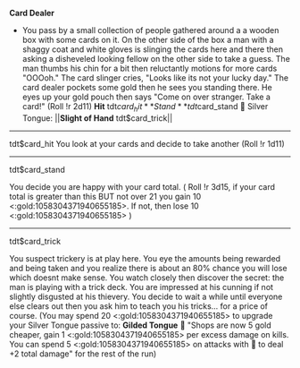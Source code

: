 **__Card Dealer__**
- You pass by a small collection of people gathered around a a wooden box with some cards on it. On the other side of the box a man with a shaggy coat and white gloves is slinging the cards here and there then asking a disheveled looking fellow on the other side to take a guess. The man thumbs his chin for a bit then reluctantly motions for more cards "OOOoh." The card slinger cries, "Looks like its not your lucky day." The card dealer pockets some gold then he sees you standing there. He eyes up your gold pouch then says "Come on over stranger. Take a card!" (Roll !r 2d11)
**Hit** tdt$card_hit
**Stand** tdt$card_stand
:closed_lock_with_key: Silver Tongue: ||**Slight of Hand** tdt$card_trick||

-------------
tdt$card_hit
You look at your cards and decide to take another (Roll !r 1d11)

-------------
tdt$card_stand

You decide you are happy with your card total. ( Roll !r 3d15, if your card total is greater than this BUT not over 21 you gain 10 <:gold:1058304371940655185>. If not, then lose 10 <:gold:1058304371940655185> )

-------------
tdt$card_trick

You suspect trickery is at play here. You eye the amounts being rewarded and being taken and you realize there is about an 80% chance you will lose which doesnt make sense. You watch closely then discover the secret: the man is playing with a trick deck. You are impressed at his cunning if not slightly disgusted at his thievery. You decide to wait a while until everyone else clears out then you ask him to teach you his tricks... for a price of course. (You may spend 20 <:gold:1058304371940655185> to upgrade your Silver Tongue passive to: __Gilded Tongue__ :money_with_wings: "Shops are now 5 gold cheaper, gain 1 <:gold:1058304371940655185> per excess damage on kills. You can spend 5 <:gold:1058304371940655185> on attacks with :dart: to deal +2 total damage" for the rest of the run)
